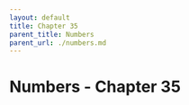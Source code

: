 ```yaml
---
layout: default
title: Chapter 35
parent_title: Numbers
parent_url: ./numbers.md
---
```


# Numbers - Chapter 35
